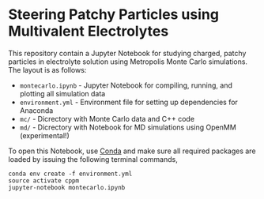 # Steering Patchy Particles using Multivalent Electrolytes

This repository contain a Jupyter Notebook for studying charged, patchy particles
in electrolyte solution using Metropolis Monte Carlo simulations. The layout is as follows:

- `montecarlo.ipynb` - Jupyter Notebook for compiling, running, and plotting all simulation data
- `environment.yml` - Environment file for setting up dependencies for Anaconda
- `mc/` - Dicrectory with Monte Carlo data and C++ code
- `md/` - Dicrectory with Notebook for MD simulations using OpenMM (experimental!)

To open this Notebook, use [Conda](https://www.continuum.io/downloads) and make sure all required packages are loaded
by issuing the following terminal commands,

    conda env create -f environment.yml
    source activate cppm
    jupyter-notebook montecarlo.ipynb
